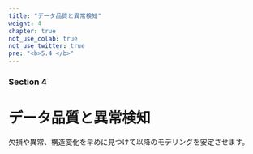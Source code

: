 ```yaml
---
title: "データ品質と異常検知"
weight: 4
chapter: true
not_use_colab: true
not_use_twitter: true
pre: "<b>5.4 </b>"
---
```


### Section 4
# データ品質と異常検知

欠損や異常、構造変化を早めに見つけて以降のモデリングを安定させます。
